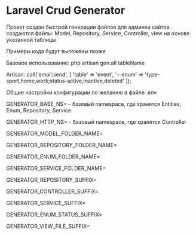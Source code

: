 # Laravel Crud Generator

Проект создан быстрой генерации файлов для админки сайтов.
создаются файлы: Model, Repository, Service, Controller, view на основе указанной таблицы

Примеры кода будут выложены позже

Базовое использование:
php artisan gen:all tableName

Artisan::call('email:send', [
'table' => 'event',
'--enum' => 'type-sport,home,work;status-active,inactive,deleted'
]);


Общие настройки конфигурации по желанию в файле .env

GENERATOR_BASE_NS= - базовый namespace, где хранятся Entities, Enum, Repository, Service

GENERATOR_HTTP_NS= - базовый namespace, где хранятся Controller

GENERATOR_MODEL_FOLDER_NAME=

GENERATOR_REPOSITORY_FOLDER_NAME=

GENERATOR_ENUM_FOLDER_NAME=

GENERATOR_SERVICE_FOLDER_NAME=

GENERATOR_REPOSITORY_SUFFIX=

GENERATOR_CONTROLLER_SUFFIX=

GENERATOR_SERVICE_SUFFIX=

GENERATOR_ENUM_STATUS_SUFFIX=

GENERATOR_VIEW_FILE_SUFFIX=
